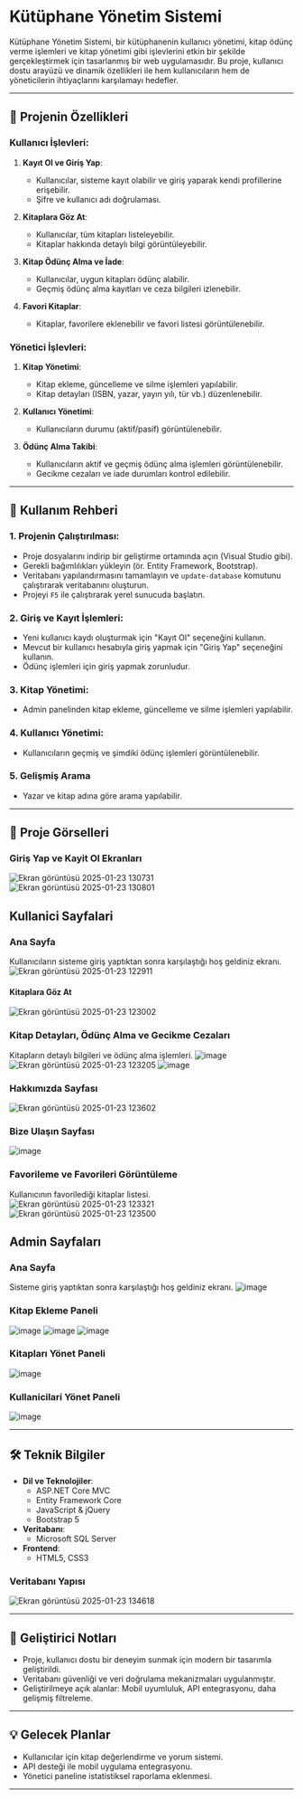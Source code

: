 # Kütüphane Yönetim Sistemi

Kütüphane Yönetim Sistemi, bir kütüphanenin kullanıcı yönetimi, kitap ödünç verme işlemleri ve kitap yönetimi gibi işlevlerini etkin bir şekilde gerçekleştirmek için tasarlanmış bir web uygulamasıdır. Bu proje, kullanıcı dostu arayüzü ve dinamik özellikleri ile hem kullanıcıların hem de yöneticilerin ihtiyaçlarını karşılamayı hedefler.

---

## 🎯 **Projenin Özellikleri**

### Kullanıcı İşlevleri:
1. **Kayıt Ol ve Giriş Yap**:
   - Kullanıcılar, sisteme kayıt olabilir ve giriş yaparak kendi profillerine erişebilir.
   - Şifre ve kullanıcı adı doğrulaması.

2. **Kitaplara Göz At**:
   - Kullanıcılar, tüm kitapları listeleyebilir.
   - Kitaplar hakkında detaylı bilgi görüntüleyebilir.

3. **Kitap Ödünç Alma ve İade**:
   - Kullanıcılar, uygun kitapları ödünç alabilir.
   - Geçmiş ödünç alma kayıtları ve ceza bilgileri izlenebilir.

4. **Favori Kitaplar**:
   - Kitaplar, favorilere eklenebilir ve favori listesi görüntülenebilir.

### Yönetici İşlevleri:
1. **Kitap Yönetimi**:
   - Kitap ekleme, güncelleme ve silme işlemleri yapılabilir.
   - Kitap detayları (ISBN, yazar, yayın yılı, tür vb.) düzenlenebilir.

2. **Kullanıcı Yönetimi**:
   - Kullanıcıların durumu (aktif/pasif) görüntülenebilir.

3. **Ödünç Alma Takibi**:
   - Kullanıcıların aktif ve geçmiş ödünç alma işlemleri görüntülenebilir.
   - Gecikme cezaları ve iade durumları kontrol edilebilir.

---

## 🚀 **Kullanım Rehberi**

### 1. **Projenin Çalıştırılması**:
- Proje dosyalarını indirip bir geliştirme ortamında açın (Visual Studio gibi).
- Gerekli bağımlılıkları yükleyin (ör. Entity Framework, Bootstrap).
- Veritabanı yapılandırmasını tamamlayın ve `update-database` komutunu çalıştırarak veritabanını oluşturun.
- Projeyi `F5` ile çalıştırarak yerel sunucuda başlatın.

### 2. **Giriş ve Kayıt İşlemleri**:
- Yeni kullanıcı kaydı oluşturmak için "Kayıt Ol" seçeneğini kullanın.
- Mevcut bir kullanıcı hesabıyla giriş yapmak için "Giriş Yap" seçeneğini kullanın.
- Ödünç işlemleri için giriş yapmak zorunludur.

### 3. **Kitap Yönetimi**:
- Admin panelinden kitap ekleme, güncelleme ve silme işlemleri yapılabilir.

### 4. **Kullanıcı Yönetimi**:
- Kullanıcıların geçmiş ve şimdiki ödünç işlemleri görüntülenebilir.
  
### 5. **Gelişmiş Arama**
- Yazar ve kitap adına göre arama yapılabilir.

---

## 📸 **Proje Görselleri**

### Giriş Yap ve Kayit Ol Ekranları
![Ekran görüntüsü 2025-01-23 130731](https://github.com/user-attachments/assets/6ac3596f-16f3-4afc-b1f7-482a1619b43a)
![Ekran görüntüsü 2025-01-23 130801](https://github.com/user-attachments/assets/0b9037cb-0e26-4226-914d-8124bb761f97)

## Kullanici Sayfalari

### Ana Sayfa
Kullanıcıların sisteme giriş yaptıktan sonra karşılaştığı hoş geldiniz ekranı.
![Ekran görüntüsü 2025-01-23 122911](https://github.com/user-attachments/assets/52b27ce4-3d84-4ab9-854d-8bc707889315)

#### Kitaplara Göz At
![Ekran görüntüsü 2025-01-23 123002](https://github.com/user-attachments/assets/03d34913-7ba0-4577-b9b1-6731e600a49e)

### Kitap Detayları, Ödünç Alma ve Gecikme Cezaları 
Kitapların detaylı bilgileri ve ödünç alma işlemleri.
![image](https://github.com/user-attachments/assets/d0b8c1cc-d5a3-4790-a324-0ba20874cc88)
![Ekran görüntüsü 2025-01-23 123205](https://github.com/user-attachments/assets/86657f10-e0b5-4982-9b1f-1e936c037787)
![image](https://github.com/user-attachments/assets/b626bdb8-13c5-428b-8620-fd03ecbde03b)


### Hakkımızda Sayfası
![Ekran görüntüsü 2025-01-23 123602](https://github.com/user-attachments/assets/5d35d245-2acd-4ad4-aa23-0cd0af4483a6)

### Bize Ulaşın Sayfası
![image](https://github.com/user-attachments/assets/c2c5d37d-e3f8-44bc-a03a-c5126db1260f)

### Favorileme ve Favorileri Görüntüleme
Kullanıcının favorilediği kitaplar listesi.
![Ekran görüntüsü 2025-01-23 123321](https://github.com/user-attachments/assets/a9d126b3-c20c-48c8-a080-03d0ab5b1187)
![Ekran görüntüsü 2025-01-23 123500](https://github.com/user-attachments/assets/f3d46bc0-eb28-4869-9054-2d1cbb81d84a)

## Admin Sayfaları 
### Ana Sayfa
Sisteme giriş yaptıktan sonra karşılaştığı hoş geldiniz ekranı.
![image](https://github.com/user-attachments/assets/1ef6f907-1251-4279-b610-94074472cbaf)

### Kitap Ekleme Paneli
![image](https://github.com/user-attachments/assets/39fcfbd6-6182-4968-b1bd-d69cf82ee6ec)
![image](https://github.com/user-attachments/assets/0667359e-8b50-4349-8463-d0fd6d50680d)
![image](https://github.com/user-attachments/assets/93baa4a4-2124-49d4-a12f-e15866739cb8)

### Kitapları Yönet Paneli
![image](https://github.com/user-attachments/assets/f9e6e0c8-a534-497d-a472-ba163cc707f2)

### Kullanicilari Yönet Paneli
![image](https://github.com/user-attachments/assets/6416af51-a262-4cc3-bd1e-9f61aabb9a06)

---
## 🛠️ **Teknik Bilgiler**
- **Dil ve Teknolojiler**:
  - ASP.NET Core MVC
  - Entity Framework Core
  - JavaScript & jQuery
  - Bootstrap 5
- **Veritabanı**:
  - Microsoft SQL Server
- **Frontend**:
  - HTML5, CSS3

### Veritabanı Yapısı
![Ekran görüntüsü 2025-01-23 134618](https://github.com/user-attachments/assets/fbf043f4-40c4-4502-b790-a61595107936)


---

## 📜 **Geliştirici Notları**
- Proje, kullanıcı dostu bir deneyim sunmak için modern bir tasarımla geliştirildi.
- Veritabanı güvenliği ve veri doğrulama mekanizmaları uygulanmıştır.
- Geliştirilmeye açık alanlar: Mobil uyumluluk, API entegrasyonu, daha gelişmiş filtreleme.

---

## 💡 **Gelecek Planlar**
- Kullanıcılar için kitap değerlendirme ve yorum sistemi.
- API desteği ile mobil uygulama entegrasyonu.
- Yönetici paneline istatistiksel raporlama eklenmesi.

---

